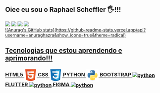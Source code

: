 

## Oiee eu sou o Raphael Scheffler 🖐️!!!

<div> 
  <a href="https://www.youtube.com/c/ComputaçãoemMovimento" target="_blank"><img src="https://img.shields.io/badge/YouTube-FF0000?style=for-the-badge&logo=youtube&logoColor=white" target="_blank"></a>
  <a href="https://www.instagram.com/raphaelhsf47" target="_blank"><img src="https://img.shields.io/badge/-Instagram-%23E4405F?style=for-the-badge&logo=instagram&logoColor=white" target="_blank"></a>
  <a href = "mailto:pcraphaelscheffler@gmail.com"><img src="https://img.shields.io/badge/-Gmail-%23333?style=for-the-badge&logo=gmail&logoColor=white" target="_blank"></a>
  <a href="https://www.linkedin.com/in/raphaelscheffler" target="_blank"><img src="https://img.shields.io/badge/-LinkedIn-%230077B5?style=for-the-badge&logo=linkedin&logoColor=white" target="_blank"></a> 
</div> 

<div>
  <a href="https://github.com/RaphaelSchefflerF">
  ![Anurag's GitHub stats](https://github-readme-stats.vercel.app/api?username=anuraghazra&show_icons=true&theme=radical)
</div>
  
## Tecnologias que estou aprendendo e aprimorando!!!
  
### HTML5 <img align="center" height="40" alt="html5" width="40" src="https://raw.githubusercontent.com/devicons/devicon/master/icons/html5/html5-original.svg">  CSS <img align="center" height="40" alt="css" width="40" src="https://raw.githubusercontent.com/devicons/devicon/master/icons/css3/css3-original.svg">  PYTHON <img align="center" height="40" alt="python" width="40" src="https://raw.githubusercontent.com/devicons/devicon/master/icons/python/python-original.svg">  BOOTSTRAP <img align="center" height="40" alt="python" width="40" src="https://cdn.jsdelivr.net/gh/devicons/devicon/icons/bootstrap/bootstrap-original.svg">  FLUTTER <img align="center" height="40" alt="python" width="40" src="https://cdn.jsdelivr.net/gh/devicons/devicon/icons/flutter/flutter-original.svg" />  FIGMA <img align="center" height="40" alt="python" width="40" src="https://cdn.jsdelivr.net/gh/devicons/devicon/icons/figma/figma-original.svg" />
                   


 

